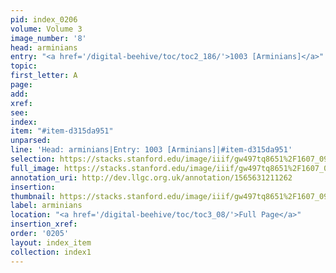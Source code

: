 ```yaml
---
pid: index_0206
volume: Volume 3
image_number: '8'
head: arminians
entry: "<a href='/digital-beehive/toc/toc2_186/'>1003 [Arminians]</a>"
topic: 
first_letter: A
page: 
add: 
xref: 
see: 
index: 
item: "#item-d315da951"
unparsed: 
line: 'Head: arminians|Entry: 1003 [Arminians]|#item-d315da951'
selection: https://stacks.stanford.edu/image/iiif/gw497tq8651%2F1607_0951/1799,676,532,83/full/0/default.jpg
full_image: https://stacks.stanford.edu/image/iiif/gw497tq8651%2F1607_0951/full/full/0/default.jpg
annotation_uri: http://dev.llgc.org.uk/annotation/1565631211262
insertion: 
thumbnail: https://stacks.stanford.edu/image/iiif/gw497tq8651%2F1607_0951/1799,676,532,83/150,/0/default.jpg
label: arminians
location: "<a href='/digital-beehive/toc/toc3_08/'>Full Page</a>"
insertion_xref: 
order: '0205'
layout: index_item
collection: index1
---
```

